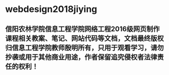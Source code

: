 # webdesign2018jiying

## 信阳农林学院信息工程学院网络工程2016级网页制作课程相关教案、笔记、网站代码等文档，文档最终版权归信息工程学院教师殷明所有，只用于观看学习，请勿抄袭或用于其他商业用途，作者保留追究侵权者法律责任的权利！



